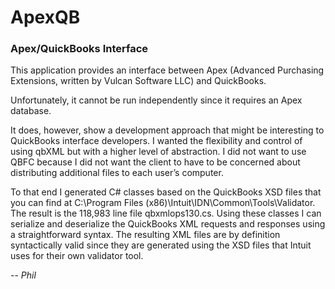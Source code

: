 ﻿# ApexQB
### Apex/QuickBooks Interface

This application provides an interface between Apex (Advanced Purchasing Extensions, written by Vulcan Software LLC) and QuickBooks.

Unfortunately, it cannot be run independently since it requires an Apex database.  

It does, however, show a development approach that might be interesting to QuickBooks interface developers.  I wanted the flexibility and control of using qbXML but with a higher level of abstraction.  I did not want to use QBFC because I did not want the client to have to be concerned about distributing additional files to each user’s computer.

To that end I generated C# classes based on the QuickBooks XSD files that you can find at C:\Program Files (x86)\Intuit\IDN\Common\Tools\Validator.  The result is the 118,983 line file qbxmlops130.cs.  Using these classes I can serialize and deserialize the QuickBooks XML requests and responses using a straightforward syntax.  The resulting XML files are by definition syntactically valid since they are generated using the XSD files that Intuit uses for their own validator tool.

-- *Phil*
